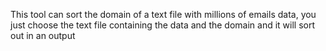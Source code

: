 This tool can sort the domain of a text file with millions of emails data, you just choose the text file containing the data and the domain and it will sort out in an output
